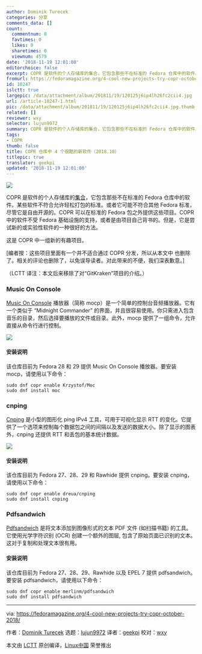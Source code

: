```yaml
---
author: Dominik Turecek
categories: 分享
comments_data: []
count:
  commentnum: 0
  favtimes: 0
  likes: 0
  sharetimes: 0
  viewnum: 4579
date: '2018-11-19 12:01:00'
editorchoice: false
excerpt: COPR 是软件的个人存储库的集合，它包含那些不在标准的 Fedora 仓库中的软件。
fromurl: https://fedoramagazine.org/4-cool-new-projects-try-copr-october-2018/
id: 10247
islctt: true
largepic: /data/attachment/album/201811/19/120125j6ip4lh26fc2cii4.jpg
url: /article-10247-1.html
pic: /data/attachment/album/201811/19/120125j6ip4lh26fc2cii4.jpg.thumb.jpg
related: []
reviewer: wxy
selector: lujun9972
summary: COPR 是软件的个人存储库的集合，它包含那些不在标准的 Fedora 仓库中的软件。
tags:
- COPR
thumb: false
title: COPR 仓库中 4 个很酷的新软件（2018.10）
titlepic: true
translator: geekpi
updated: '2018-11-19 12:01:00'
---
```


![](/data/attachment/album/201811/19/120125j6ip4lh26fc2cii4.jpg)


COPR 是软件的个人存储库的[集合](https://copr.fedorainfracloud.org/)，它包含那些不在标准的 Fedora 仓库中的软件。某些软件不符合允许轻松打包的标准。或者它可能不符合其他 Fedora 标准，尽管它是自由开源的。COPR 可以在标准的 Fedora 包之外提供这些项目。COPR 中的软件不受 Fedora 基础设施的支持，或者是由项目自己背书的。但是，它是尝试新的或实验性软件的一种很好的方法。


这是 COPR 中一组新的有趣项目。


[编者按：这些项目里面有一个并不适合通过 COPR 分发，所以从本文中 也删除了。相关的评论也删除了，以免误导读者。对此带来的不便，我们深表歉意。]


（LCTT 译注：本文后来移除了对“GitKraken”项目的介绍。）


### Music On Console


[Music On Console](http://moc.daper.net/) 播放器（简称 mocp）是一个简单的控制台音频播放器。它有一个类似于 “Midnight Commander” 的界面，并且很容易使用。你只需进入包含音乐的目录，然后选择要播放的文件或目录。此外，mocp 提供了一组命令，允许直接从命令行进行控制。


![](/data/attachment/album/201811/19/120126im5pu5llnpe65s7p.png)


#### 安装说明


该仓库目前为 Fedora 28 和 29 提供 Music On Console 播放器。要安装 mocp，请使用以下命令：



```
sudo dnf copr enable Krzystof/Moc
sudo dnf install moc
```

### cnping


[Cnping](https://github.com/cnlohr/cnping) 是小型的图形化 ping IPv4 工具，可用于可视化显示 RTT 的变化。它提供了一个选项来控制每个数据包之间的间隔以及发送的数据大小。除了显示的图表外，cnping 还提供 RTT 和丢包的基本统计数据。


![](/data/attachment/album/201811/19/120126nx2nq4tqcquvssmz.png)


#### 安装说明


该仓库目前为 Fedora 27、28、29 和 Rawhide 提供 cnping。要安装 cnping，请使用以下命令：



```
sudo dnf copr enable dreua/cnping
sudo dnf install cnping
```

### Pdfsandwich


[Pdfsandwich](http://www.tobias-elze.de/pdfsandwich/) 是将文本添加到图像形式的文本 PDF 文件 (如扫描书籍) 的工具。它使用光学字符识别 (OCR) 创建一个额外的图层, 包含了原始页面已识别的文本。这对于复制和处理文本很有用。


#### 安装说明


该仓库目前为 Fedora 27、28、29、Rawhide 以及 EPEL 7 提供 pdfsandwich。要安装 pdfsandwich，请使用以下命令：



```
sudo dnf copr enable merlinm/pdfsandwich
sudo dnf install pdfsandwich
```



---


via: <https://fedoramagazine.org/4-cool-new-projects-try-copr-october-2018/>


作者：[Dominik Turecek](https://fedoramagazine.org) 选题：[lujun9972](https://github.com/lujun9972) 译者：[geekpi](https://github.com/geekpi) 校对：[wxy](https://github.com/wxy)


本文由 [LCTT](https://github.com/LCTT/TranslateProject) 原创编译，[Linux中国](https://linux.cn/) 荣誉推出